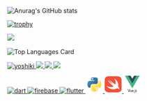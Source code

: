 
![Anurag's GitHub stats](https://github-readme-stats.vercel.app/api?username=yoshiki20010524&show_icons=true&theme=radical&count_private=true)

[![trophy](https://github-profile-trophy.vercel.app/?username=yoshiki20010524&theme=onedark&count_private=true)](https://github.com/ryo-ma/github-profile-trophy)

![](https://github-profile-summary-cards.vercel.app/api/cards/profile-details?username=yoshiki20010524&theme=vue&count_private=true)

![Top Languages Card](https://github-readme-stats.vercel.app/api/top-langs/?username=yoshiki20010524)


<p align="left"> 
  <a href="https://github.com/yoshiki20010524/yoshiki20010524/">
    <img src="https://komarev.com/ghpvc/?username=yoshiki" alt="yoshiki" />
  </a>
  <a href="http://twitter.com/yoshikigram">
    <img height="20" src="https://img.shields.io/twitter/follow/yoshikigram?label=Twitter&logo=twitter&style=flat" />
  </a>
  <a href="https://github.com/yoshiki20010524">
    <img height="20" src="https://img.shields.io/github/followers/yoshiki20010524?label=follow&logo=github&style=flat" />
  </a>
  <a href="http://qiita.com/naruogram">
    <img height="20" src="https://qiita-badge.apiapi.app/s/naruogram/posts.svg" />
  </a>
  <//qiita.com/naruogram">
</p>
  
  
<p align="left"> <a href="https://dart.dev" target="_blank" rel="noreferrer"> <img src="https://www.vectorlogo.zone/logos/dartlang/dartlang-icon.svg" alt="dart" width="40" height="40"/> </a> <a href="https://firebase.google.com/" target="_blank" rel="noreferrer"> <img src="https://www.vectorlogo.zone/logos/firebase/firebase-icon.svg" alt="firebase" width="40" height="40"/> </a> <a href="https://flutter.dev" target="_blank" rel="noreferrer"> <img src="https://www.vectorlogo.zone/logos/flutterio/flutterio-icon.svg" alt="flutter" width="40" height="40"/> </a> <a href="https://www.python.org" target="_blank" rel="noreferrer"> <img src="https://raw.githubusercontent.com/devicons/devicon/master/icons/python/python-original.svg" alt="python" width="40" height="40"/> </a> <a href="https://developer.apple.com/swift/" target="_blank" rel="noreferrer"> <img src="https://raw.githubusercontent.com/devicons/devicon/master/icons/swift/swift-original.svg" alt="swift" width="40" height="40"/> </a> <a href="https://vuejs.org/" target="_blank" rel="noreferrer"> <img src="https://raw.githubusercontent.com/devicons/devicon/master/icons/vuejs/vuejs-original-wordmark.svg" alt="vuejs" width="40" height="40"/> </a> </p>

<!--
**yoshiki20010524/yoshiki20010524** is a ✨ _special_ ✨ repository because its `README.md` (this file) appears on your GitHub profile.

Here are some ideas to get you started:

- 🔭 I’m currently working on ...
- 🌱 I’m currently learning ...
- 👯 I’m looking to collaborate on ...
- 🤔 I’m looking for help with ...
- 💬 Ask me about ...
- 📫 How to reach me: ...
- 😄 Pronouns: ...
- ⚡ Fun fact: ...
-->
